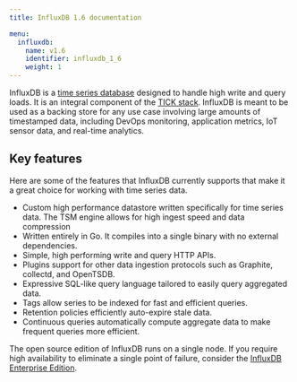 ```yaml
---
title: InfluxDB 1.6 documentation

menu:
  influxdb:
    name: v1.6
    identifier: influxdb_1_6
    weight: 1
---
```


InfluxDB is a [time series database](https://www.influxdata.com/time-series-database/) designed to handle high write and query loads.
It is an integral component of the
[TICK stack](https://influxdata.com/time-series-platform/).
InfluxDB is meant to be used as a backing store for any use case involving large amounts of timestamped data, including DevOps monitoring, application metrics, IoT sensor data, and real-time analytics.

## Key features

Here are some of the features that InfluxDB currently supports that make it a great choice for working with time series data.

* Custom high performance datastore written specifically for time series data.
The TSM engine allows for high ingest speed and data compression
* Written entirely in Go.
It compiles into a single binary with no external dependencies.
* Simple, high performing write and query HTTP APIs.
* Plugins support for other data ingestion protocols such as Graphite, collectd, and OpenTSDB.
* Expressive SQL-like query language tailored to easily query aggregated data.
* Tags allow series to be indexed for fast and efficient queries.
* Retention policies efficiently auto-expire stale data.
* Continuous queries automatically compute aggregate data to make frequent queries more efficient.

The open source edition of InfluxDB runs on a single node.
If you require high availability to eliminate a single point of failure, consider the [InfluxDB Enterprise Edition](https://docs.influxdata.com/influxdb/v1.6/high_availability/).
